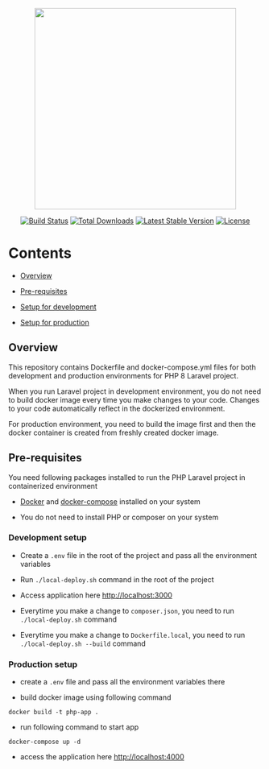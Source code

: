 
<p  align="center"><a  href="https://laravel.com"  target="_blank"><img  src="https://raw.githubusercontent.com/laravel/art/master/logo-lockup/5%20SVG/2%20CMYK/1%20Full%20Color/laravel-logolockup-cmyk-red.svg"  width="400"></a></p>

  

  

<p align="center">
<a  href="https://travis-ci.org/laravel/framework"><img  src="https://travis-ci.org/laravel/framework.svg"  alt="Build Status"></a>
<a  href="https://packagist.org/packages/laravel/framework"><img  src="https://img.shields.io/packagist/dt/laravel/framework"  alt="Total Downloads"></a>
<a  href="https://packagist.org/packages/laravel/framework"><img  src="https://img.shields.io/packagist/v/laravel/framework"  alt="Latest Stable Version"></a>
<a  href="https://packagist.org/packages/laravel/framework"><img  src="https://img.shields.io/packagist/l/laravel/framework"  alt="License"></a>
</p>

  
  

# Contents

- [Overview](#overview)

- [Pre-requisites](#pre-requisites)

- [Setup for development](#development-setup)

- [Setup for production](#production-setup)

  

## Overview

This repository contains Dockerfile and docker-compose.yml files for both development and production environments for PHP 8 Laravel project.

  

When you run Laravel project in development environment, you do not need to build docker image every time you make changes to your code. Changes to your code automatically reflect in the dockerized environment.

  

For production environment, you need to build the image first and then the docker container is created from freshly created docker image.

  

## Pre-requisites

You need following packages installed to run the PHP Laravel project in containerized environment

  

- [Docker](https://docs.docker.com/engine/install/) and [docker-compose](https://docs.docker.com/compose/install/) installed on your system

- You do not need to install PHP or composer on your system

  

### Development setup

* Create a `.env` file in the root of the project and pass all the environment variables

* Run `./local-deploy.sh` command in the root of the project

* Access application here [http://localhost:3000](http://localhost:3000)

* Everytime you make a change to `composer.json`, you need to run `./local-deploy.sh` command

* Everytime you make a change to `Dockerfile.local`, you need to run `./local-deploy.sh --build` command

### Production setup

* create a `.env` file and pass all the environment variables there

* build docker image using following command

```docker build -t php-app .```

* run following command to start app

```docker-compose up -d```

* access the application here [http://localhost:4000](http://localhost:4000)